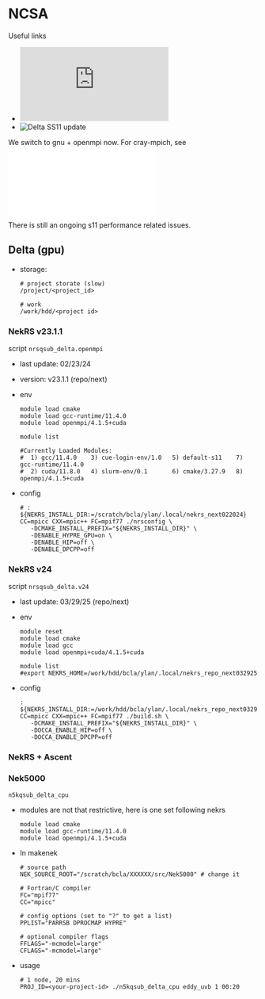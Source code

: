# NCSA

Useful links      
- ![NCSA doc](https://docs.ncsa.illinois.edu/systems/delta/en/latest/index.html)
- ![Delta SS11 update](https://wiki.ncsa.illinois.edu/display/DSC/Delta+Network+Upgrade)

We switch to gnu + openmpi now. For cray-mpich, see ![README_cray](./README_cray.md)       
There is still an ongoing s11 performance related issues.   

## Delta (gpu)

- storage:
  ```
  # project storate (slow)
  /project/<project_id>  

  # work
  /work/hdd/<project id>
  ```

### NekRS v23.1.1

script `nrsqsub_delta.openmpi`

- last update: 02/23/24
- version: v23.1.1 (repo/next)
- env
  ```
  module load cmake
  module load gcc-runtime/11.4.0
  module load openmpi/4.1.5+cuda

  module list

  #Currently Loaded Modules:
  #  1) gcc/11.4.0    3) cue-login-env/1.0   5) default-s11    7) gcc-runtime/11.4.0
  #  2) cuda/11.8.0   4) slurm-env/0.1       6) cmake/3.27.9   8) openmpi/4.1.5+cuda
  ```

- config
  ```
  # : ${NEKRS_INSTALL_DIR:=/scratch/bcla/ylan/.local/nekrs_next022024}
  CC=mpicc CXX=mpic++ FC=mpif77 ./nrsconfig \
     -DCMAKE_INSTALL_PREFIX="${NEKRS_INSTALL_DIR}" \
     -DENABLE_HYPRE_GPU=on \
     -DENABLE_HIP=off \
     -DENABLE_DPCPP=off
  ```

### NekRS v24

script `nrsqsub_delta.v24`

- last update: 03/29/25 (repo/next)
- env
  ```
  module reset
  module load cmake
  module load gcc
  module load openmpi+cuda/4.1.5+cuda

  module list
  #export NEKRS_HOME=/work/hdd/bcla/ylan/.local/nekrs_repo_next032925
  ```

- config
  ```
  : ${NEKRS_INSTALL_DIR:=/work/hdd/bcla/ylan/.local/nekrs_repo_next032925}
  CC=mpicc CXX=mpic++ FC=mpif77 ./build.sh \
     -DCMAKE_INSTALL_PREFIX="${NEKRS_INSTALL_DIR}" \
     -DOCCA_ENABLE_HIP=off \
     -DOCCA_ENABLE_DPCPP=off
  ```

### NekRS + Ascent


### Nek5000

`n5kqsub_delta_cpu`

- modules are not that restrictive, here is one set following nekrs
  ```
  module load cmake
  module load gcc-runtime/11.4.0
  module load openmpi/4.1.5+cuda
  ```

- In makenek
  ```
  # source path 
  NEK_SOURCE_ROOT="/scratch/bcla/XXXXXX/src/Nek5000" # change it
  
  # Fortran/C compiler
  FC="mpif77"
  CC="mpicc"

  # config options (set to "?" to get a list)
  PPLIST="PARRSB DPROCMAP HYPRE"

  # optional compiler flags
  FFLAGS="-mcmodel=large"
  CFLAGS="-mcmodel=large"
  ```

- usage
  ```
  # 1 node, 20 mins
  PROJ_ID=<your-project-id> ./n5kqsub_delta_cpu eddy_uvb 1 00:20
  ```

